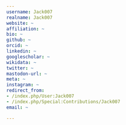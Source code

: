 ```yaml
---
username: Jack007
realname: Jack007
website: ~
affiliation: ~
bio: ~
github: ~
orcid: ~
linkedin: ~
googlescholar: ~
wikidata: ~
twitter: ~
mastodon-url: ~
meta: ~
instagram: ~
redirect_from:
- /index.php/User:Jack007
- /index.php/Special:Contributions/Jack007
email: ~

---
```


